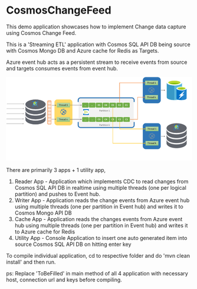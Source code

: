 # CosmosChangeFeed
This demo application showcases how to implement Change data capture using Cosmos Change Feed.

This is a 'Streaming ETL' application with Cosmos SQL API DB being source with 
 Cosmos Mongo DB and Azure cache for Redis as Targets.

Azure event hub acts as a persistent stream to receive events from source and targets consumes events from event hub.

![img.png](img.png)

There are primarily 3 apps + 1 utility app, 
1. Reader App - Application which implements CDC to read changes from Cosmos SQL API DB in realtime using multiple threads (one per logical partition) and pushes to Event hub.
2. Writer App - Application reads the change events from Azure event hub using multiple threads (one per partition in Event hub) and writes it to Cosmos Mongo API DB
3. Cache App - Application reads the changes events from Azure event hub using multiple threads (one per partition in Event hub) and writes it to Azure cache for Redis
4. Utility App - Console Application to insert one auto generated item into source Cosmos SQL API DB on hitting enter key

To compile individual application, cd to respective folder and do 'mvn clean install' and then run.

ps: Replace 'ToBeFilled' in main method of all 4 application with necessary host, connection url and keys before compiling.

